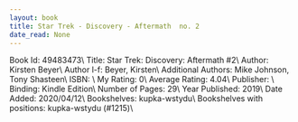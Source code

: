 ```yaml
---
layout: book
title: Star Trek - Discovery - Aftermath  no. 2
date_read: None
---
```


Book Id: 49483473\ 
Title: Star Trek: Discovery: Aftermath #2\ 
Author: Kirsten Beyer\ 
Author l-f: Beyer, Kirsten\ 
Additional Authors: Mike Johnson, Tony Shasteen\ 
ISBN: \ 
My Rating: 0\ 
Average Rating: 4.04\ 
Publisher: \ 
Binding: Kindle Edition\ 
Number of Pages: 29\ 
Year Published: 2019\ 
Date Added: 2020/04/12\ 
Bookshelves: kupka-wstydu\ 
Bookshelves with positions: kupka-wstydu (#1215)\ 

